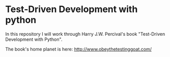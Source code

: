 # Test-Driven Development with python

In this repository I will work through Harry J.W. Percival's book "Test-Driven Development with Python".

The book's home planet is here: http://www.obeythetestinggoat.com/
